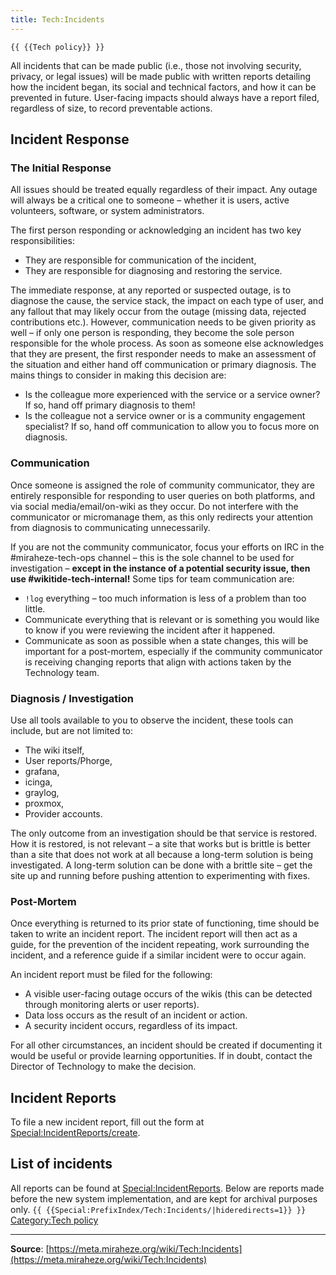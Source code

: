 ```yaml
---
title: Tech:Incidents
---
```


`{{ {{Tech policy}} }}`

All incidents that can be made public (i.e., those not involving security, privacy, or legal issues) will be made public with written reports detailing how the incident began, its social and technical factors, and how it can be prevented in future. User-facing impacts should always have a report filed, regardless of size, to record preventable actions.

## Incident Response 

### The Initial Response 

All issues should be treated equally regardless of their impact. Any outage will always be a critical one to someone – whether it is users, active volunteers, software, or system administrators.

The first person responding or acknowledging an incident has two key responsibilities:
* They are responsible for communication of the incident,
* They are responsible for diagnosing and restoring the service.

The immediate response, at any reported or suspected outage, is to diagnose the cause, the service stack, the impact on each type of user, and any fallout that may likely occur from the outage (missing data, rejected contributions etc.). However, communication needs to be given priority as well – if only one person is responding, they become the sole person responsible for the whole process. As soon as someone else acknowledges that they are present, the first responder needs to make an assessment of the situation and either hand off communication or primary diagnosis. The mains things to consider in making this decision are:
* Is the colleague more experienced with the service or a service owner? If so, hand off primary diagnosis to them!
* Is the colleague not a service owner or is a community engagement specialist? If so, hand off communication to allow you to focus more on diagnosis.

### Communication 

Once someone is assigned the role of community communicator, they are entirely responsible for responding to user queries on both platforms, and via social media/email/on-wiki as they occur. Do not interfere with the communicator or micromanage them, as this only redirects your attention from diagnosis to communicating unnecessarily.

If you are not the community communicator, focus your efforts on IRC in the #miraheze-tech-ops channel – this is the sole channel to be used for investigation – **except in the instance of a potential security issue, then use #wikitide-tech-internal!** Some tips for team communication are:
* `!log` everything – too much information is less of a problem than too little.
* Communicate everything that is relevant or is something you would like to know if you were reviewing the incident after it happened.
* Communicate as soon as possible when a state changes, this will be important for a post-mortem, especially if the community communicator is receiving changing reports that align with actions taken by the Technology team.

### Diagnosis / Investigation 

Use all tools available to you to observe the incident, these tools can include, but are not limited to:
* The wiki itself,
* User reports/Phorge,
* grafana,
* icinga,
* graylog,
* proxmox,
* Provider accounts.

The only outcome from an investigation should be that service is restored. How it is restored, is not relevant – a site that works but is brittle is better than a site that does not work at all because a long-term solution is being investigated. A long-term solution can be done with a brittle site – get the site up and running before pushing attention to experimenting with fixes.

### Post-Mortem 

Once everything is returned to its prior state of functioning, time should be taken to write an incident report. The incident report will then act as a guide, for the prevention of the incident repeating, work surrounding the incident, and a reference guide if a similar incident were to occur again.

An incident report must be filed for the following:
* A visible user-facing outage occurs of the wikis (this can be detected through monitoring alerts or user reports).
* Data loss occurs as the result of an incident or action.
* A security incident occurs, regardless of its impact.

For all other circumstances, an incident should be created if documenting it would be useful or provide learning opportunities. If in doubt, contact the Director of Technology to make the decision.

## Incident Reports 

To file a new incident report, fill out the form at [Special:IncidentReports/create](https://meta.miraheze.org/wiki/Special:IncidentReports/create).

## List of incidents 

All reports can be found at [Special:IncidentReports](https://meta.miraheze.org/wiki/Special:IncidentReports). Below are reports made before the new system implementation, and are kept for archival purposes only.
 `{{ {{Special:PrefixIndex/Tech:Incidents/|hideredirects=1}} }}`
[Category:Tech policy](https://meta.miraheze.org/wiki/Category:Tech_policy)

----
**Source**: [https://meta.miraheze.org/wiki/Tech:Incidents](https://meta.miraheze.org/wiki/Tech:Incidents)